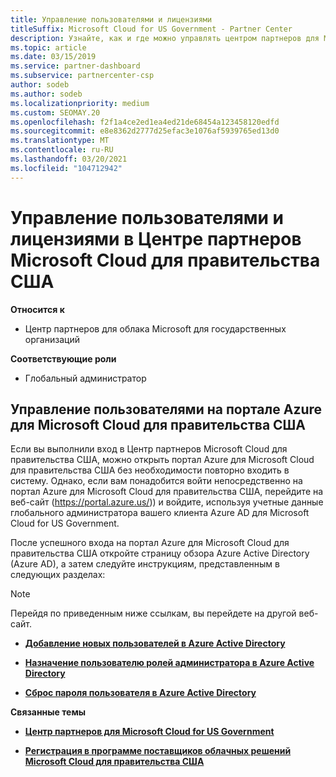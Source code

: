 ```yaml
---
title: Управление пользователями и лицензиями
titleSuffix: Microsoft Cloud for US Government - Partner Center
description: Узнайте, как и где можно управлять центром партнеров для Microsoft Cloud для партнеров США, клиентов и лицензий, а также для сброса паролей.
ms.topic: article
ms.date: 03/15/2019
ms.service: partner-dashboard
ms.subservice: partnercenter-csp
author: sodeb
ms.author: sodeb
ms.localizationpriority: medium
ms.custom: SEOMAY.20
ms.openlocfilehash: f2f1a4ce2ed1ea4ed21de68454a123458120edfd
ms.sourcegitcommit: e8e8362d2777d25efac3e1076af5939765ed13d0
ms.translationtype: MT
ms.contentlocale: ru-RU
ms.lasthandoff: 03/20/2021
ms.locfileid: "104712942"
---
```

# <a name="user-and-license-management-in-partner-center-for-microsoft-cloud-for-us-government"></a>Управление пользователями и лицензиями в Центре партнеров Microsoft Cloud для правительства США

**Относится к**

- Центр партнеров для облака Microsoft для государственных организаций

**Соответствующие роли**

- Глобальный администратор

## <a name="how-to-manage-users-in-the-azure-portal-for-microsoft-cloud-for-us-government"></a>Управление пользователями на портале Azure для Microsoft Cloud для правительства США

Если вы выполнили вход в Центр партнеров Microsoft Cloud для правительства США, можно открыть портал Azure для Microsoft Cloud для правительства США без необходимости повторно входить в систему. Однако, если вам понадобится войти непосредственно на портал Azure для Microsoft Cloud для правительства США, перейдите на веб-сайт (https://portal.azure.us/)) и войдите, используя учетные данные глобального администратора вашего клиента Azure AD для Microsoft Cloud for US Government.

После успешного входа на портал Azure для Microsoft Cloud для правительства США откройте страницу обзора Azure Active Directory (Azure AD), а затем следуйте инструкциям, представленным в следующих разделах:

> [!NOTE]  
> Перейдя по приведенным ниже ссылкам, вы перейдете на другой веб-сайт. 

-  [**Добавление новых пользователей в Azure Active Directory**](/azure/active-directory/active-directory-users-create-azure-portal)

-  [**Назначение пользователю ролей администратора в Azure Active Directory**](/azure/active-directory/active-directory-users-assign-role-azure-portal)

-  [**Сброс пароля пользователя в Azure Active Directory**](/azure/active-directory/active-directory-users-reset-password-azure-portal)

**Связанные темы**

-  [**Центр партнеров для Microsoft Cloud for US Government**](partner-center-for-microsoft-us-govt-cloud.md)

-  [**Регистрация в программе поставщиков облачных решений Microsoft Cloud для правительства США**](enroll-in-csp-for-microsoft-us-govt-cloud.md)